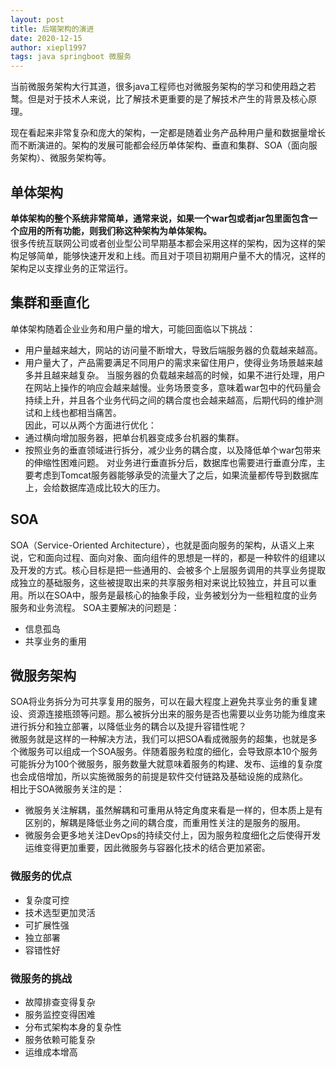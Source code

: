 ```yaml
---
layout: post
title: 后端架构的演进
date: 2020-12-15
author: xiepl1997
tags: java springboot 微服务
---
```


当前微服务架构大行其道，很多java工程师也对微服务架构的学习和使用趋之若鹜。但是对于技术人来说，比了解技术更重要的是了解技术产生的背景及核心原理。  

现在看起来非常复杂和庞大的架构，一定都是随着业务产品种用户量和数据量增长而不断演进的。架构的发展可能都会经历单体架构、垂直和集群、SOA（面向服务架构）、微服务架构等。  

## 单体架构
**单体架构的整个系统非常简单，通常来说，如果一个war包或者jar包里面包含一个应用的所有功能，则我们称这种架构为单体架构。**  
很多传统互联网公司或者创业型公司早期基本都会采用这样的架构，因为这样的架构足够简单，能够快速开发和上线。而且对于项目初期用户量不大的情况，这样的架构足以支撑业务的正常运行。  

## 集群和垂直化
单体架构随着企业业务和用户量的增大，可能回面临以下挑战：
* 用户量越来越大，网站的访问量不断增大，导致后端服务器的负载越来越高。
* 用户量大了，产品需要满足不同用户的需求来留住用户，使得业务场景越来越多并且越来越复杂。
当服务器的负载越来越高的时候，如果不进行处理，用户在网站上操作的响应会越来越慢。业务场景变多，意味着war包中的代码量会持续上升，并且各个业务代码之间的耦合度也会越来越高，后期代码的维护测试和上线也都相当痛苦。  
因此，可以从两个方面进行优化：
* 通过横向增加服务器，把单台机器变成多台机器的集群。
* 按照业务的垂直领域进行拆分，减少业务的耦合度，以及降低单个war包带来的伸缩性困难问题。
对业务进行垂直拆分后，数据库也需要进行垂直分库，主要考虑到Tomcat服务器能够承受的流量大了之后，如果流量都传导到数据库上，会给数据库造成比较大的压力。

## SOA
SOA（Service-Oriented Architecture），也就是面向服务的架构，从语义上来说，它和面向过程、面向对象、面向组件的思想是一样的，都是一种软件的组建以及开发的方式。核心目标是把一些通用的、会被多个上层服务调用的共享业务提取成独立的基础服务，这些被提取出来的共享服务相对来说比较独立，并且可以重用。所以在SOA中，服务是最核心的抽象手段，业务被划分为一些粗粒度的业务服务和业务流程。
SOA主要解决的问题是：
* 信息孤岛
* 共享业务的重用

## 微服务架构
SOA将业务拆分为可共享复用的服务，可以在最大程度上避免共享业务的重复建设、资源连接瓶颈等问题。那么被拆分出来的服务是否也需要以业务功能为维度来进行拆分和独立部署，以降低业务的耦合以及提升容错性呢？  
微服务就是这样的一种解决方法，我们可以把SOA看成微服务的超集，也就是多个微服务可以组成一个SOA服务。伴随着服务粒度的细化，会导致原本10个服务可能拆分为100个微服务，服务数量大就意味着服务的构建、发布、运维的复杂度也会成倍增加，所以实施微服务的前提是软件交付链路及基础设施的成熟化。  
相比于SOA微服务关注的是：
* 微服务关注解耦，虽然解耦和可重用从特定角度来看是一样的，但本质上是有区别的，解耦是降低业务之间的耦合度，而重用性关注的是服务的服用。
* 微服务会更多地关注DevOps的持续交付上，因为服务粒度细化之后使得开发运维变得更加重要，因此微服务与容器化技术的结合更加紧密。

### 微服务的优点
* 复杂度可控
* 技术选型更加灵活
* 可扩展性强
* 独立部署
* 容错性好

### 微服务的挑战
* 故障排查变得复杂
* 服务监控变得困难
* 分布式架构本身的复杂性
* 服务依赖可能复杂
* 运维成本增高